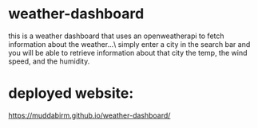 # weather-dashboard
this is a weather dashboard that uses an openweatherapi to fetch information about the weather...\ simply enter a city in the search bar and you will be able to retrieve information about that city the temp, the wind speed, and the humidity.

# deployed website:
https://muddabirm.github.io/weather-dashboard/
